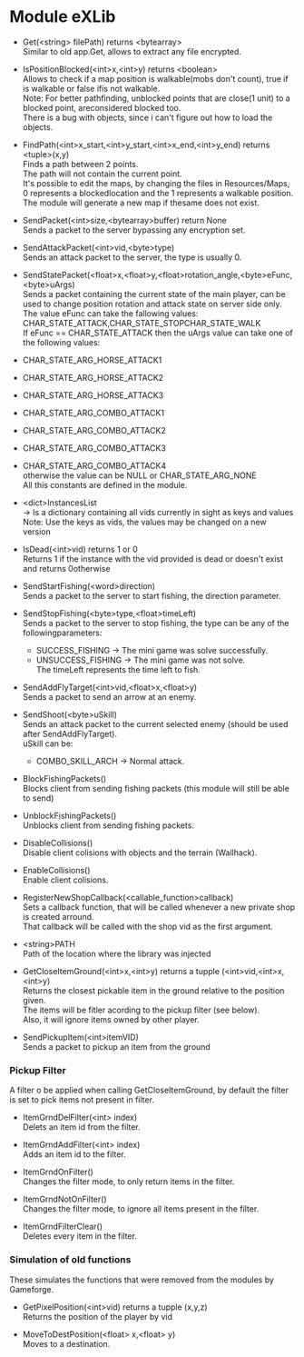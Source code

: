 # Module eXLib
- Get(\<string\> filePath) returns \<bytearray\><br>
  Similar to old app.Get, allows to extract any file encrypted.
  
- IsPositionBlocked(\<int\>x,\<int\>y) returns \<boolean\><br>
  Allows to check if a map position is walkable(mobs don't count), true if is walkable or false ifis not walkable.<br>
  Note: For better pathfinding, unblocked points that are close(1 unit) to a blocked point, areconsidered blocked too.<br>
  There is a bug with objects, since i can't figure out how to load the objects.
  
- FindPath(\<int\>x_start,\<int\>y_start,\<int\>x_end,\<int\>y_end) returns \<tuple\>(x,y)<br>
  Finds a path between 2 points. <br>
  The path will not contain the current point.<br>
  It's possible to edit the maps, by changing the files in Resources/Maps, 0 represents a blockedlocation and the 1 represents a walkable position. The module will generate a new map if thesame does not exist.<br>
  
- SendPacket(\<int\>size,\<bytearray\>buffer) return None<br>
  Sends a packet to the server bypassing any encryption set.<br>
  
- SendAttackPacket(\<int\>vid,\<byte\>type)<br>
  Sends an attack packet to the server, the type is usually 0.<br>
  
- SendStatePacket(\<float\>x,\<float\>y,\<float\>rotation_angle,\<byte\>eFunc, \<byte\>uArgs)<br>
  Sends a packet containing the current state of the main player, can be used to change position rotation and attack state on server side only.
  The value eFunc can take the fallowing values: CHAR_STATE_ATTACK,CHAR_STATE_STOPCHAR_STATE_WALK<br>
  If eFunc == CHAR_STATE_ATTACK then the uArgs value can take one of the following values:
- CHAR_STATE_ARG_HORSE_ATTACK1
- CHAR_STATE_ARG_HORSE_ATTACK2
- CHAR_STATE_ARG_HORSE_ATTACK3
- CHAR_STATE_ARG_COMBO_ATTACK1
- CHAR_STATE_ARG_COMBO_ATTACK2
- CHAR_STATE_ARG_COMBO_ATTACK3
- CHAR_STATE_ARG_COMBO_ATTACK4<br>
 otherwise the value can be NULL or CHAR_STATE_ARG_NONE<br>
 All this constants are defined in the module.<br>
     
- \<dict\>InstancesList<br>
  -> Is a dictionary containing all vids currently in sight as keys and values<br>
  Note: Use the keys as vids, the values may be changed on a new version<br>

- IsDead(\<int\>vid) returns 1 or 0<br>
  Returns 1 if the instance with the vid provided is dead or doesn't exist and returns 0otherwise<br>

- SendStartFishing(\<word\>direction)<br>
  Sends a packet to the server to start fishing, the direction parameter.
  
- SendStopFishing(\<byte\>type,\<float\>timeLeft)<br>
  Sends a packet to the server to stop fishing, the type can be any of the followingparameters:<br>
  - SUCCESS_FISHING -> The mini game was solve successfully.
  - UNSUCCESS_FISHING -> The mini game was not solve.<br>
  The timeLeft represents the time left to fish.<br>
- SendAddFlyTarget(\<int\>vid,\<float\>x,\<float\>y)<br>
  Sends a packet to send an arrow at an enemy.<br>

- SendShoot(\<byte\>uSkill)<br>
  Sends an attack packet to the current selected enemy (should be used after SendAddFlyTarget).<br>
  uSkill can be:<br>
  - COMBO_SKILL_ARCH -> Normal attack.
  
- BlockFishingPackets()<br>
  Blocks client from sending fishing packets (this module will still be able to send)<br>
  
- UnblockFishingPackets()<br>
  Unblocks client from sending fishing packets.<br>
  
- DisableCollisions()<br>
  Disable client colisions with objects and the terrain (Wallhack).<br>
  
- EnableCollisions()<br>
  Enable client colisions.<br>
  
- RegisterNewShopCallback(\<callable_function\>callback)<br>
  Sets a callback function, that will be called whenever a new private shop is created arround.<br>
  That callback will be called with the shop vid as the first argument.<br>

- \<string\>PATH<br>
  Path of the location where the library was injected<br>

- GetCloseItemGround(\<int\>x,\<int\>y) returns a tupple (\<int\>vid,\<int\>x,\<int\>y)<br>
  Returns the closest pickable item in the ground relative to the position given.<br>
  The items will be fitler acording to the pickup filter (see below).<br>
  Also, it will ignore items owned by other player.

- SendPickupItem(\<int\>itemVID)<br>
  Sends a packet to pickup an item from the ground<br>
    
### Pickup Filter
A filter o be applied when calling GetCloseItemGround, by default the filter is set to pick items not present in filter.

  - ItemGrndDelFilter(\<int\> index)<br>
    Delets an item id from the filter.

  - ItemGrndAddFilter(\<int\> index)<br>
    Adds an item id to the filter.

  - ItemGrndOnFilter()<br>
    Changes the filter mode, to only return items in the filter.

  - ItemGrndNotOnFilter()<br>
    Changes the filter mode, to ignore all items present in the filter.

  - ItemGrndFilterClear()<br>
    Deletes every item in the filter.
   
  
    

### Simulation of old functions
These simulates the functions that were removed from the modules by Gameforge.

  - GetPixelPosition(\<int\>vid) returns a tupple (x,y,z)<br>
    Returns the position of the player by vid

  - MoveToDestPosition(\<float\> x,\<float\> y)<br>
    Moves to a destination.